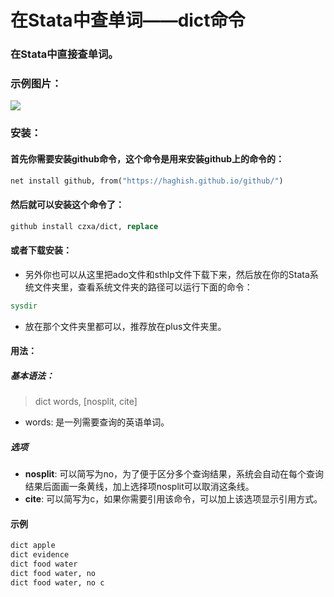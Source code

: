 # 在Stata中查单词——dict命令

### 在Stata中直接查单词。

### 示例图片：

![](https://github.com/czxa/dict/raw/master/example.png)

### 安装：

#### 首先你需要安装github命令，这个命令是用来安装github上的命令的：
```stata
net install github, from("https://haghish.github.io/github/")
```

#### 然后就可以安装这个命令了：
```stata
github install czxa/dict, replace
```
<!--more-->
#### 或者下载安装：
* 另外你也可以从这里把ado文件和sthlp文件下载下来，然后放在你的Stata系统文件夹里，查看系统文件夹的路径可以运行下面的命令：

```stata
sysdir
```

* 放在那个文件夹里都可以，推荐放在plus文件夹里。

#### 用法：
##### 基本语法：

> dict words, [nosplit, cite]

* words: 是一列需要查询的英语单词。

##### 选项

* **nosplit**: 可以简写为no，为了便于区分多个查询结果，系统会自动在每个查询结果后面画一条黄线，加上选择项nosplit可以取消这条线。
* **cite**: 可以简写为c，如果你需要引用该命令，可以加上该选项显示引用方式。


#### 示例

```stata
dict apple
dict evidence
dict food water
dict food water, no
dict food water, no c
```
